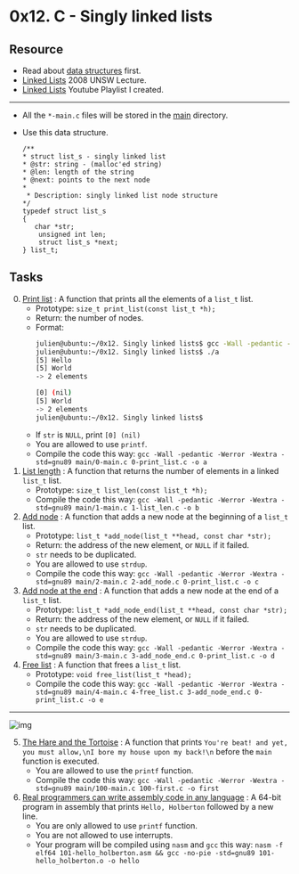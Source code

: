 # 0x12. C - Singly linked lists

## Resource

- Read about [data structures](https://www.notion.so/C-Programming-f13cdb9661db464f8ea326c5a2654e8e) first.
- [Linked Lists](https://www.youtube.com/watch?v=udapt4FGY20&t=130s) 2008 UNSW Lecture.
- [Linked Lists](https://www.youtube.com/playlist?list=PLIsXzR_wZY-xQSwyG_PAQHJtyo4o9WWXd) Youtube Playlist I created.

---

- All the `*-main.c` files will be stored in the [main](./main) directory.

- Use this data structure.
	```
	/**
 	* struct list_s - singly linked list
 	* @str: string - (malloc'ed string)
 	* @len: length of the string
 	* @next: points to the next node
 	*
	 * Description: singly linked list node structure
 	*/
	typedef struct list_s
	{
 	   char *str;
	    unsigned int len;
	    struct list_s *next;
	} list_t;

	```

## Tasks

0. [Print list](./0-print_list.c) : A function that prints all the elements of a `list_t` list.
	- Prototype: `size_t print_list(const list_t *h);`
	- Return: the number of nodes.
	- Format:
		```sh
		julien@ubuntu:~/0x12. Singly linked lists$ gcc -Wall -pedantic -Werror -Wextra -std=gnu89 0-main.c 0-print_list.c -o a
		julien@ubuntu:~/0x12. Singly linked lists$ ./a
		[5] Hello
		[5] World
		-> 2 elements

		[0] (nil)
		[5] World
		-> 2 elements
		julien@ubuntu:~/0x12. Singly linked lists$
		```
	- If `str` is `NULL`, print `[0] (nil)`
	- You are allowed to use `printf`.
	- Compile the code this way: `gcc -Wall -pedantic -Werror -Wextra -std=gnu89 main/0-main.c 0-print_list.c -o a`
1. [List length](./1-list_len.c) : A function that returns the number of elements in a linked `list_t` list.
	- Prototype: `size_t list_len(const list_t *h);`
	- Compile the code this way: `gcc -Wall -pedantic -Werror -Wextra -std=gnu89 main/1-main.c 1-list_len.c -o b`
2. [Add node](./2-add_node.c) : A function that adds a new node at the beginning of a `list_t` list.
	- Prototype: `list_t *add_node(list_t **head, const char *str);`
	- Return: the address of the new element, or `NULL` if it failed.
	- `str` needs to be duplicated.
	- You are allowed to use `strdup`.
	- Compile the code this way: `gcc -Wall -pedantic -Werror -Wextra -std=gnu89 main/2-main.c 2-add_node.c 0-print_list.c -o c`
3. [Add node at the end](./3-add_node_end.c) : A function that adds a new node at the end of a `list_t` list.
	- Prototype: `list_t *add_node_end(list_t **head, const char *str);`
	- Return: the address of the new element, or `NULL` if it failed.
	- `str` needs to be duplicated.
	- You are allowed to use `strdup`.
	- Compile the code this way: `gcc -Wall -pedantic -Werror -Wextra -std=gnu89 main/3-main.c 3-add_node_end.c 0-print_list.c -o d`
4. [Free list](4-free_list.c) : A function that frees a `list_t` list.
	- Prototype: `void free_list(list_t *head);`
	- Compile the code this way: `gcc -Wall -pedantic -Werror -Wextra -std=gnu89 main/4-main.c 4-free_list.c 3-add_node_end.c 0-print_list.c -o e`

---

![img](../.img/img.jpg)

5. [The Hare and the Tortoise](./100-first.c) : A function that prints `You're beat! and yet, you must allow,\nI bore my house upon my back!\n` before the `main` function is executed.
	- You are allowed to use the `printf` function.
	- Compile the code this way: `gcc -Wall -pedantic -Werror -Wextra -std=gnu89 main/100-main.c 100-first.c -o first`
6. [Real programmers can write assembly code in any language](./101-hello_holberton.asm) : A 64-bit program in assembly that prints `Hello, Holberton` followed by a new line.
	- You are only allowed to use `printf` function.
	- You are not allowed to use interrupts.
	- Your program will be compiled using `nasm` and `gcc` this way: `nasm -f elf64 101-hello_holberton.asm && gcc -no-pie -std=gnu89 101-hello_holberton.o -o hello`

